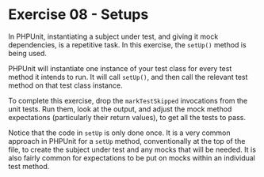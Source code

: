 # Exercise 08 - Setups

In PHPUnit, instantiating a subject under test, and giving it mock dependencies, is a repetitive task.  In this exercise, the
`setUp()` method is being used.

PHPUnit will instantiate one instance of your test class for every test method it intends to run.  It will call `setUp()`, and
then call the relevant test method on that test class instance.

To complete this exercise, drop the `markTestSkipped` invocations from the unit tests.  Run them, look at the output, and adjust
the mock method expectations (particularly their return values), to get all the tests to pass.

Notice that the code in `setUp` is only done once.  It is a very common approach in PHPUnit for a `setUp` method, conventionally
at the top of the file, to create the subject under test and any mocks that will be needed.  It is also fairly common for
expectations to be put on mocks within an individual test method.
